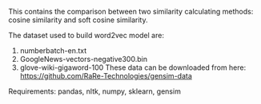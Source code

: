 This contains the comparison between two similarity calculating methods: cosine similarity and soft cosine similarity. 

The dataset used to build word2vec model are:
1) numberbatch-en.txt 
2) GoogleNews-vectors-negative300.bin
3) glove-wiki-gigaword-100
These data can be downloaded from here: https://github.com/RaRe-Technologies/gensim-data

Requirements:
pandas,
nltk,
numpy,
sklearn,
gensim
